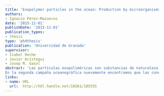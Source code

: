 ```yaml
---
title: 'Exopolymer particles in the ocean: Production by microorganisms, carbon export and mesopelagic respiration'
authors: 
- Ignacio Pérez-Mazuecos
date: '2015-11-01'
publishDate: '2015-11-01'
publication_types:
- thesis
type: 'phdthesis'
publication: 'Universidad de Granada'
supervisor:
- Isabel Reche
- Javier Arístegui
- Josep M. Gasol
abstract: 'Las partículas exopoliméricas son substancias de naturaleza polisacarídica producidas principalmente por fitoplancton y procariotas heterotróficos. Éstas pueden autoensamblarse en partículas de mayor tamaño y, cuando su flotabilidad es negativa, son exportadas hacia el océano profundo contribuyendo con ello a la bomba biológica de carbono. En esta tesis hemos descrito la distribución de partículas exopoliméricas en los océanos Atlántico, Índico y Pacífico y en el mar Mediterráneo, y hemos valorado su papel en la exportación de carbono hacia el océano profundo. Por otro lado, hemos determinado la producción de partículas exopoliméricas por procariotas heterotróficos tanto en aguas superficiales como en aguas profundas así como la respiración de la materia orgánica en la zona mesopelágica (200-1000 m de profundidad). Esta región es clave en la mineralización del carbono orgánico que transita desde la superficie hacia las profundidades del océano. Se han realizado dos campañas oceanográficas: una primera circumnavegacion a lo largo de los océanos Atlántico, Índico y Pacífico (“Expedición Malaspina-2010”) y otra a lo largo del mar Mediterráneo (“Hotmix-2014”). En la primera campaña oceanográfica observamos que las concentraciones máximas de partículas exopoliméricas aparecían recurrentemente por encima de la profundidad del máximo de clorofila y que geográficamente aparecían en las zonas próximas a los afloramientos (por ejemplo Benguela, Domo de Costa Rica, Gran Bahía Australiana y en las zonas de divergencia ecuatorial). Consecuentemente, el mejor predictor de la distribución de partículas exopoliméricas fue la producción primaria. Nuestro estudio también indica que el flujo descendente de partículas exopoliméricas es la vía principal de entrada de éstas hacia el océano profundo. Sin embargo, también debe existir síntesis de novo por procariotas heterotróficos en el océano profundo que justifique los elevados valores de transferencia de exopolímeros estimados entre la zona mesopelágica y batipelágica (>1000 m de profundidad). Por tanto, los procariotas heterotróficos no sólo participan activamente mineralizando la materia orgánica durante su tránsito por la zona mesopelágica hacia el fondo sino que también pueden generar sustratos polisacarídicos y partículas exopoliméricas en aguas profundas. Esto explicaría los tiempos de residencia cortos (de meses a años) encontrados y que sugieren una naturaleza semilábil. La estimas del contenido de carbono en forma de partículas exopoliméricas en el océano global es de 4.8 Pg C, es decir, entre un 25% y un 40% del carbono orgánico particulado. El flujo global de partículas exopoliméricas a profundidades superiores a los 1000 m se estimó en 0.4 Pg C año-1, comparable a las estimas medias globales de flujo de carbono orgánico particulado hacia la zona batipelágica.
En la segunda campaña oceanográfica nuevamente encontramos que las concentraciones máximas de partículas exopoliméricas aparecían por encima del máximo de clorofila en la cuenca oeste del Mar Mediterráneo y en la región Noreste del océano Atlántico, particularmente cerca del estrecho de Gibraltar. La distribución geográfica de partículas exopoliméricas pudo explicarse mayoritariamente por la actividad del fitoplancton, aunque los procariotas heterotróficos también resultaron ser relevantes en determinar su distribución, no sólo en superficie sino también en las zonas profundas, particularmente en el agua Levantina Intermedia. Por lo tanto, la distribución de partículas exopoliméricas en el Mediterráneo profundo está controlada, en parte, por el flujo descendente de partículas, siendo mayor en la cuenca oeste y en la región Noreste del océano Atlántico. Esta tesis contribuye a arrojar luz sobre el papel crucial de las partículas exopoliméricas en la bomba biológica del océano y sobre el papel desempeñado por los procariotas heterótroficos en su dinámica'
links:
- name: URL
  url:  http://hdl.handle.net/10261/185555
---
```


